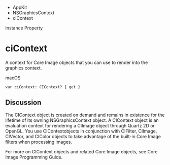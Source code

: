 

- AppKit
- NSGraphicsContext
-  ciContext 

Instance Property

# ciContext

A context for Core Image objects that you can use to render into the graphics context.

macOS

``` source
var ciContext: CIContext? { get }
```

## Discussion

The CIContext object is created on demand and remains in existence for the lifetime of its owning NSGraphicsContext object. A CIContext object is an evaluation context for rendering a CIImage object through Quartz 2D or OpenGL. You use CIContextobjects in conjunction with CIFilter, CIImage, CIVector, and CIColor objects to take advantage of the built-in Core Image filters when processing images.

For more on CIContext objects and related Core Image objects, see Core Image Programming Guide.

